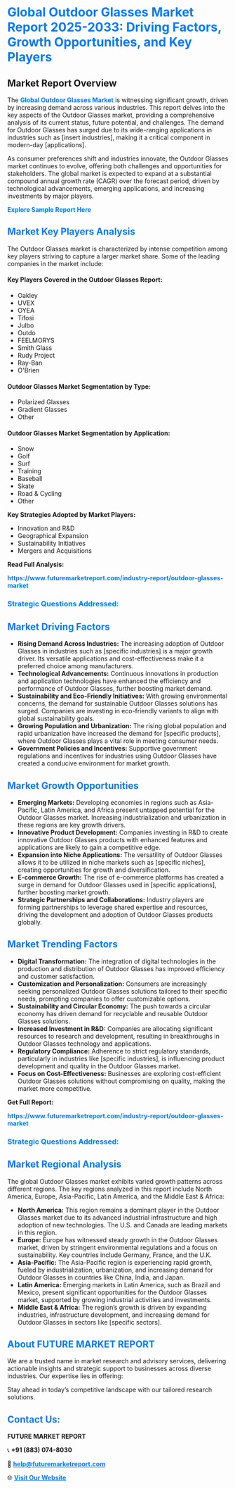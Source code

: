 <h1 style="color: #007BFF;">Global Outdoor Glasses Market Report 2025-2033: Driving Factors, Growth Opportunities, and Key Players</h1>

<section id="overview">
<h2>Market Report Overview</h2>
<p>The <a href="https://www.futuremarketreport.com/industry-report/outdoor-glasses-market" style="color: #007BFF; text-decoration: none;"><strong>Global Outdoor Glasses Market</strong></a> is witnessing significant growth, driven by increasing demand across various industries. This report delves into the key aspects of the Outdoor Glasses market, providing a comprehensive analysis of its current status, future potential, and challenges. The demand for Outdoor Glasses has surged due to its wide-ranging applications in industries such as [insert industries], making it a critical component in modern-day [applications].</p>
<p>As consumer preferences shift and industries innovate, the Outdoor Glasses market continues to evolve, offering both challenges and opportunities for stakeholders. The global market is expected to expand at a substantial compound annual growth rate (CAGR) over the forecast period, driven by technological advancements, emerging applications, and increasing investments by major players.</p>
</section>

<section id="overview">
<p><a href="https://www.futuremarketreport.com/request-sample/reportId=83705" style="color: #007BFF; text-decoration: none;"><strong>Explore Sample Report Here</strong></a></p>
</section>

<section id="key-players">
<h2 style="color: #007BFF;">Market Key Players Analysis</h2>
<p>The Outdoor Glasses market is characterized by intense competition among key players striving to capture a larger market share. Some of the leading companies in the market include:</p>
<h4>Key Players Covered in the Outdoor Glasses Report:</h4>
<ul><li>Oakley</li><li>UVEX</li><li>OYEA</li><li>Tifosi</li><li>Julbo</li><li>Outdo</li><li>FEELMORYS</li><li>Smith Glass</li><li>Rudy Project</li><li>Ray-Ban</li><li>O&#039;Brien</li></ul>
<h4>Outdoor Glasses Market Segmentation by Type:</h4>
<ul><li>Polarized Glasses</li><li>Gradient Glasses</li><li>Other</li></ul>

<h4>Outdoor Glasses Market Segmentation by Application:</h4>
<ul><li>Snow</li><li>Golf</li><li>Surf</li><li>Training</li><li>Baseball</li><li>Skate</li><li>Road &amp; Cycling</li><li>Other</li></ul>
<p><strong>Key Strategies Adopted by Market Players:</strong></p>
<ul>
<li>Innovation and R&D</li>
<li>Geographical Expansion</li>
<li>Sustainability Initiatives</li>
<li>Mergers and Acquisitions</li>
</ul>
</section>

<section>
<p><strong>Read Full Analysis: </strong></p><a href="https://www.futuremarketreport.com/industry-report/outdoor-glasses-market" style="color: #007BFF; text-decoration: none;"><strong>https://www.futuremarketreport.com/industry-report/outdoor-glasses-market</strong></a>
<h3 style="color: #007BFF;">Strategic Questions Addressed:</h3>
</section>

<section id="driving-factors">
<h2 style="color: #007BFF;">Market Driving Factors</h2>
<ul>
<li><strong>Rising Demand Across Industries:</strong> The increasing adoption of Outdoor Glasses in industries such as [specific industries] is a major growth driver. Its versatile applications and cost-effectiveness make it a preferred choice among manufacturers.</li>
<li><strong>Technological Advancements:</strong> Continuous innovations in production and application technologies have enhanced the efficiency and performance of Outdoor Glasses, further boosting market demand.</li>
<li><strong>Sustainability and Eco-Friendly Initiatives:</strong> With growing environmental concerns, the demand for sustainable Outdoor Glasses solutions has surged. Companies are investing in eco-friendly variants to align with global sustainability goals.</li>
<li><strong>Growing Population and Urbanization:</strong> The rising global population and rapid urbanization have increased the demand for [specific products], where Outdoor Glasses plays a vital role in meeting consumer needs.</li>
<li><strong>Government Policies and Incentives:</strong> Supportive government regulations and incentives for industries using Outdoor Glasses have created a conducive environment for market growth.</li>
</ul>
</section>

<section id="growth-opportunities">
<h2 style="color: #007BFF;">Market Growth Opportunities</h2>
<ul>
<li><strong>Emerging Markets:</strong> Developing economies in regions such as Asia-Pacific, Latin America, and Africa present untapped potential for the Outdoor Glasses market. Increasing industrialization and urbanization in these regions are key growth drivers.</li>
<li><strong>Innovative Product Development:</strong> Companies investing in R&D to create innovative Outdoor Glasses products with enhanced features and applications are likely to gain a competitive edge.</li>
<li><strong>Expansion into Niche Applications:</strong> The versatility of Outdoor Glasses allows it to be utilized in niche markets such as [specific niches], creating opportunities for growth and diversification.</li>
<li><strong>E-commerce Growth:</strong> The rise of e-commerce platforms has created a surge in demand for Outdoor Glasses used in [specific applications], further boosting market growth.</li>
<li><strong>Strategic Partnerships and Collaborations:</strong> Industry players are forming partnerships to leverage shared expertise and resources, driving the development and adoption of Outdoor Glasses products globally.</li>
</ul>
</section>

<section id="trending-factors">
<h2 style="color: #007BFF;">Market Trending Factors</h2>
<ul>
<li><strong>Digital Transformation:</strong> The integration of digital technologies in the production and distribution of Outdoor Glasses has improved efficiency and customer satisfaction.</li>
<li><strong>Customization and Personalization:</strong> Consumers are increasingly seeking personalized Outdoor Glasses solutions tailored to their specific needs, prompting companies to offer customizable options.</li>
<li><strong>Sustainability and Circular Economy:</strong> The push towards a circular economy has driven demand for recyclable and reusable Outdoor Glasses solutions.</li>
<li><strong>Increased Investment in R&D:</strong> Companies are allocating significant resources to research and development, resulting in breakthroughs in Outdoor Glasses technology and applications.</li>
<li><strong>Regulatory Compliance:</strong> Adherence to strict regulatory standards, particularly in industries like [specific industries], is influencing product development and quality in the Outdoor Glasses market.</li>
<li><strong>Focus on Cost-Effectiveness:</strong> Businesses are exploring cost-efficient Outdoor Glasses solutions without compromising on quality, making the market more competitive.</li>
</ul>
</section>

<section>
<p><strong>Get Full Report: </strong></p><a href="https://www.futuremarketreport.com/industry-report/outdoor-glasses-market" style="color: #007BFF; text-decoration: none;"><strong>https://www.futuremarketreport.com/industry-report/outdoor-glasses-market</strong></a>
<h3 style="color: #007BFF;">Strategic Questions Addressed:</h3>
</section>


<section id="regional-analysis">
<h2 style="color: #007BFF;">Market Regional Analysis</h2>
<p>The global Outdoor Glasses market exhibits varied growth patterns across different regions. The key regions analyzed in this report include North America, Europe, Asia-Pacific, Latin America, and the Middle East & Africa:</p>
<ul>
<li><strong>North America:</strong> This region remains a dominant player in the Outdoor Glasses market due to its advanced industrial infrastructure and high adoption of new technologies. The U.S. and Canada are leading markets in this region.</li>
<li><strong>Europe:</strong> Europe has witnessed steady growth in the Outdoor Glasses market, driven by stringent environmental regulations and a focus on sustainability. Key countries include Germany, France, and the U.K.</li>
<li><strong>Asia-Pacific:</strong> The Asia-Pacific region is experiencing rapid growth, fueled by industrialization, urbanization, and increasing demand for Outdoor Glasses in countries like China, India, and Japan.</li>
<li><strong>Latin America:</strong> Emerging markets in Latin America, such as Brazil and Mexico, present significant opportunities for the Outdoor Glasses market, supported by growing industrial activities and investments.</li>
<li><strong>Middle East & Africa:</strong> The region’s growth is driven by expanding industries, infrastructure development, and increasing demand for Outdoor Glasses in sectors like [specific sectors].</li>
</ul>
</section>

<footer>
<h2 style="color: #007BFF;">About FUTURE MARKET REPORT</h2>
<p>We are a trusted name in market research and advisory services, delivering actionable insights and strategic support to businesses across diverse industries. Our expertise lies in offering:</p>

<p>Stay ahead in today’s competitive landscape with our tailored research solutions.</p>

<h2 style="color: #007BFF;">Contact Us:</h2>
<p><strong>FUTURE MARKET REPORT</strong></p>
<p>📞 <strong>+91 (883) 074-8030</strong></p>
<p>📧 <strong><a href="mailto:help@futuremarketreport.com" style="color: #007BFF;">help@futuremarketreport.com</a></strong></p>
<p>🌐 <strong><a href="https://www.futuremarketreport.com/" style="color: #007BFF;">Visit Our Website</a></strong></p>
</footer>